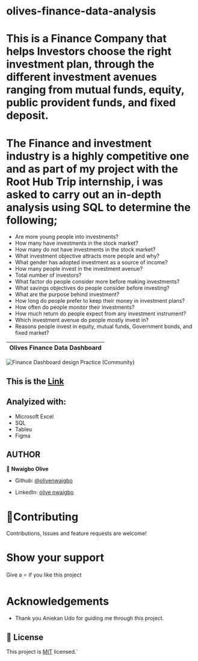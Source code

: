 # olives-finance-data-analysis

# This is a Finance Company that helps Investors choose the right investment plan, through the different investment avenues ranging from mutual funds, equity, public provident funds, and fixed deposit. 
# The Finance and investment industry is a  highly competitive one and as part of my project with the Root Hub Trip internship, i was  asked to carry out an in-depth analysis using SQL to determine the following;

 - Are more young people into investments? 
 - How many have investments in the stock market? 
 - How many do not have investments in the stock market?
 - What investment objective attracts more people and why?
 - What gender has adopted investment as a source of income? 
 - How many people invest in the investment avenue? 
 - Total number of investors?   
 - What factor do people consider more before making investments? 
 - What savings objectives do people consider before investing? 
 - What are the purpose behind investment? 
 - How long do people prefer to keep their money in investment plans? 
 - How often do people monitor their investments? 
 - How much return do people expect from any investment instrument? 
 - Which investment avenue do people mostly invest in? 
 - Reasons people invest in equity, mutual funds,  Government bonds, and fixed market?


 Olives Finance Data Dashboard | 
| :---:
![Finance Dashboard design Practice (Community)](https://user-images.githubusercontent.com/110308694/233101554-f9a97b94-be5d-4121-9d71-12b557563f11.png)

## This is the [Link](https://www.figma.com/file/TCM9sObNoJrVVH7qr9fHq8/Finance-Dashboard-design-Practice-(Community)?node-id=0%3A1&t=4WcIpUMToJd3MWEd-1)


## Analyized with:
- Microsoft Excel
- SQL
- Tableu
- Figma 



## AUTHOR
👤 **Nwaigbo Olive**
- Github:  [@olivenwaigbo](https://github.com/Olivenwaigbo?tab=following)    

- LinkedIn:  [olive nwaigbo](https://www.linkedin.com/in/olive-nwaigbo-95707a151)


# 🤝**Contributing**
Contributions, Issues and feature requests are welcome!

# **Show your support**
Give a ⭐️ if you like this project

# **Acknowledgements**
- Thank you Aniekan Udo for guiding me through this project.
## 📝 License 
 
This project is [MIT](./MIT.md) licensed.`


